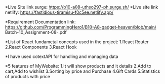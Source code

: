 *Live Site link surge: https://b10-a08-uthso297-ph.surge.sh/
*Live site link netlify: https://fastidious-tiramisu-f0c5ee.netlify.app/

*Requirement Documentation link: https://github.com/ProgrammingHero1/B10-A8-gadget-heaven/blob/main/        Batch-10_Assignment-08-.pdf

*List of React fundametal concepts used in the project:
1.React Router
2.React Components
3.React Hook

*I have used cotextAPI for handling and managing data

*5 features of MyWebsite:
1.It will show products and it details
2.Add to cart,Add to wishlist
3.Sorting by price and Purchase
4.Gift Cards
5.Statistics of products with price
